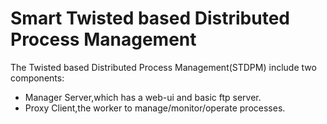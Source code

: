 Smart Twisted based Distributed Process Management
=====

The Twisted based Distributed Process Management(STDPM) include two components:

* Manager Server,which has a web-ui and basic ftp server.
* Proxy Client,the worker to manage/monitor/operate processes.